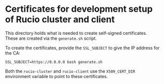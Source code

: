 # Certificates for development setup of Rucio cluster and client

This directory holds what is needed to create self-signed certificates.
These are created via the `generate.sh` script.

To create the certificates, provide the `SSL_SUBJECT` to give the IP address for the CA:
```
SSL_SUBJECT=https://0.0.0.0 bash generate.sh
```

Both the `rucio-cluster` and `rucio-client` use the `X509_CERT_DIR` environment variable
to point to these certificates.
